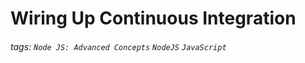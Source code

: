 # Wiring Up Continuous Integration

###### tags: `Node JS: Advanced Concepts` `NodeJS` `JavaScript`
